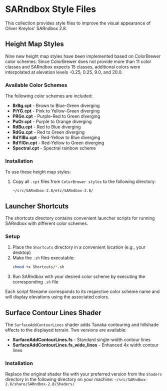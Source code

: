 # SARndbox Style Files

This collection provides style files to improve the visual appearance of Oliver Kreylos' SARndbox 2.8.

## Height Map Styles

Nine new height map styles have been implemented based on ColorBrewer color schemes. Since ColorBrewer does not provide more than 11 color classes and SARndbox expects 15 classes, additional colors were interpolated at elevation levels -0.25, 0.25, 9.0, and 20.0.

### Available Color Schemes
The following color schemes are included:
- **BrBg.cpt** - Brown to Blue-Green diverging
- **PiYG.cpt** - Pink to Yellow-Green diverging
- **PRGn.cpt** - Purple-Red to Green diverging
- **PuOr.cpt** - Purple to Orange diverging
- **RdBu.cpt** - Red to Blue diverging
- **RdGu.cpt** - Red to Green diverging
- **RdYlBu.cpt** - Red-Yellow to Blue diverging
- **RdYlGn.cpt** - Red-Yellow to Green diverging
- **Spectral.cpt** - Spectral rainbow scheme

### Installation
To use these height map styles:

1. Copy all `.cpt` files from `ColorBrewer styles` to the following directory:
   ```
   ~/src/SARndbox-2.8/etc/SARndbox-2.8/
   ```

## Launcher Shortcuts

The shortcuts directory contains convenient launcher scripts for running SARndbox with different color schemes.

### Setup
1. Place the `Shortcuts` directory in a convenient location (e.g., your desktop)
2. Make the `.sh` files executable:
   ```bash
   chmod +x Shortcuts/*.sh
   ```
3. Run SARndbox with your desired color scheme by executing the corresponding `.sh` file

Each script filename corresponds to its respective color scheme name and will display elevations using the associated colors.

## Surface Contour Lines Shader

The `SurfaceAddContourLines` shader adds Tanaka contouring and hillshade effects to the displayed terrain. Two versions are available:

- **SurfaceAddContourLines.fs** - Standard single-width contour lines
- **SurfaceAddContourLines.fs_wide_lines** - Enhanced 4x width contour lines

### Installation
Replace the original shader file with your preferred version from the `Shaders` directory in the following directory on your machine:
`~/src/SARndbox-2.8/share/SARndbox-2.8/Shaders/`

